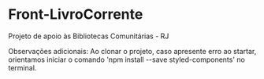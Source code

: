 # Front-LivroCorrente
Projeto de apoio às Bibliotecas Comunitárias - RJ

Observações adicionais:
Ao clonar o projeto, caso apresente erro ao startar, orientamos
iniciar o comando 'npm install --save styled-components' no terminal.

